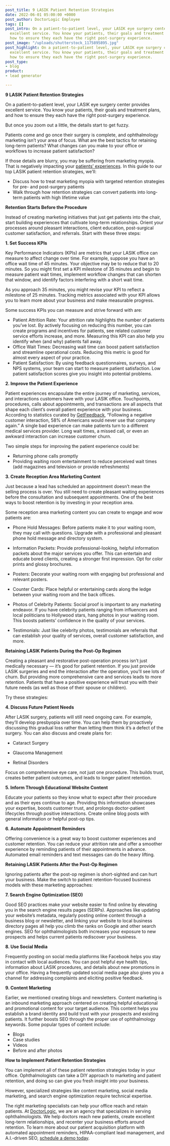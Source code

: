```yaml
---
post_title: 9 LASIK Patient Retention Strategies
date: 2022-06-01 05:00:00 +0000
post_author: DoctorLogic Employee
tags: []
post_intro: On a patient-to-patient level, your LASIK eye surgery center provides
  excellent service. You know your patients, their goals and treatment plans, and
  how to ensure they each have the right post-surgery experience.
post_image: "/uploads/shutterstock_1175895895.jpg"
post_highlight: On a patient-to-patient level, your LASIK eye surgery center provides
  excellent service. You know your patients, their goals and treatment plans, and
  how to ensure they each have the right post-surgery experience.
post_type:
- blog
product:
- lead generator

---
```

**9 LASIK Patient Retention Strategies**

On a patient-to-patient level, your LASIK eye surgery center provides excellent service. You know your patients, their goals and treatment plans, and how to ensure they each have the right post-surgery experience.

But once you zoom out a little, the details start to get fuzzy.

Patients come and go once their surgery is complete, and ophthalmology marketing isn’t your area of focus. What are the best tactics for retaining long-term patients? What changes can you make to your office or workflows to increase patient satisfaction?

If those details are blurry, you may be suffering from marketing myopia. That is negatively impacting your [patients’ experiences](https://hbr.org/2021/11/5-principles-to-improve-the-patient-experience). In this guide to our top LASIK patient retention strategies, we’ll:

* Discuss how to treat marketing myopia with targeted retention strategies for pre- and post-surgery patients
* Walk through how retention strategies can convert patients into long-term patients with high lifetime value

**Retention Starts Before the Procedure**

Instead of creating marketing initiatives that just get patients into the chair, start building experiences that cultivate long-term relationships. Orient your processes around pleasant interactions, client education, post-surgical customer satisfaction, and referrals. Start with these three steps:

**1. Set Success KPIs**

Key Performance Indicators (KPIs) are metrics that your LASIK office can measure to affect change over time. For example, suppose you have an office wait time of 45 minutes. Your objective may be to reduce that to 20 minutes. So you might first set a KPI milestone of 35 minutes and begin to measure patient wait times, implement workflow changes that can shorten that window, and identify factors interfering with a short wait time.

As you approach 35 minutes, you might revise your KPI to reflect a milestone of 25 minutes. Tracking metrics associated with your KPI allows you to learn more about your business and make measurable progress.

Some success KPIs you can measure and strive forward with are:

* Patient Attrition Rate: Your attrition rate highlights the number of patients you’ve lost. By actively focusing on reducing this number, you can create programs and incentives for patients, see related customer service efforts increase, and more. Measuring this KPI can also help you identify when (and why) patients fall away.
* Office Wait Times: Decreasing wait time can boost patient satisfaction and streamline operational costs. Reducing this metric is good for almost every aspect of your practice.
* Patient Satisfaction: By using feedback questionnaires, surveys, and NPS systems, your team can start to measure patient satisfaction. Low patient satisfaction scores give you insight into potential problems.

**2. Improve the Patient Experience**

Patient experiences encapsulate the entire journey of marketing, services, and interactions customers have with your LASIK office. Touchpoints, procedures, calls about appointments, and transactions are all aspects that shape each client’s overall patient experience with your business. According to statistics curated by [GetFeedback](https://www.getfeedback.com/resources/cx/40-stats-churn-customer-satisfaction/#:\~:text=82%25%20of%20consumers%20have%20stopped,that%20could%20have%20been%20prevented.), “Following a negative customer interaction, 58% of Americans would never use that company again.” A single bad experience can make patients turn to a different medical services provider. Long wait times, a missed call, or even an awkward interaction can increase customer churn.

Two simple steps for improving the patient experience could be:

* Returning phone calls promptly
* Providing waiting room entertainment to reduce perceived wait times (add magazines and television or provide refreshments)

**3. Create Reception Area Marketing Content**

Just because a lead has scheduled an appointment doesn’t mean the selling process is over. You still need to create pleasant waiting experiences before the consultation and subsequent appointments. One of the best ways to boost retention is by investing in your reception area.

Some reception area marketing content you can create to engage and wow patients are:

* Phone Hold Messages: Before patients make it to your waiting room, they may call with questions. Upgrade with a professional and pleasant phone hold message and directory system.
* Information Packets: Provide professional-looking, helpful information packets about the major services you offer. This can entertain and educate bored clients, creating a stronger first impression. Opt for color prints and glossy brochures.
* Posters: Decorate your waiting room with engaging but professional and relevant posters.


* Counter Cards: Place helpful or entertaining cards along the ledge between your waiting room and the back offices.
* Photos of Celebrity Patients: Social proof is important to any marketing endeavor. If you have celebrity patients ranging from influencers and local politicians to Hollywood stars, hang photos in your waiting room. This boosts patients’ confidence in the quality of your services.
* Testimonials: Just like celebrity photos, testimonials are referrals that can establish your quality of services, overall customer satisfaction, and more.

**Retaining LASIK Patients During the Post-Op Regimen**

Creating a pleasant and restorative post-operation process isn’t just medically necessary — it’s good for patient retention. If you just provide LASIK surgeries and end the interaction after the operation, you’ll see lots of churn. But providing more comprehensive care and services leads to more retention. Patients that have a positive experience will trust you with their future needs (as well as those of their spouse or children).

Try these strategies:

**4. Discuss Future Patient Needs**

After LASIK surgery, patients will still need ongoing care. For example, they’ll develop presbyopia over time. You can help them by proactively discussing this gradual loss rather than letting them think it’s a defect of the surgery. You can also discuss and create plans for:

* Cataract Surgery
* Glaucoma Management


* Retinal Disorders

Focus on comprehensive eye care, not just one procedure. This builds trust, creates better patient outcomes, and leads to longer patient retention.

**5. Inform Through Educational Website Content**

Educate your patients so they know what to expect after their procedure and as their eyes continue to age. Providing this information showcases your expertise, boosts customer trust, and prolongs doctor-patient lifecycles through positive interactions. Create online blog posts with general information or helpful post-op tips.

**6. Automate Appointment Reminders**

Offering convenience is a great way to boost customer experiences and customer retention. You can reduce your attrition rate and offer a smoother experience by reminding patients of their appointments in advance. Automated email reminders and text messages can do the heavy lifting.

**Retaining LASIK Patients After the Post-Op Regimen**

Ignoring patients after the post-op regimen is short-sighted and can hurt your business. Make the switch to patient retention-focused business models with these marketing approaches:

**7. Search Engine Optimization (SEO)**

Good SEO practices make your website easier to find online by elevating you in the search engine results pages (SERPs). Approaches like updating your website’s metadata, regularly posting online content through a business blog or newsletter, and linking your website to local business directory pages all help you climb the ranks on Google and other search engines. SEO for ophthalmologists both increases your exposure to new prospects and helps current patients rediscover your business.

**8. Use Social Media**

Frequently posting on social media platforms like Facebook helps you stay in contact with local audiences. You can post helpful eye health tips, information about LASIK procedures, and details about new promotions in your office. Having a frequently updated social media page also gives you a channel for addressing complaints and eliciting positive feedback.

**9. Content Marketing**

Earlier, we mentioned creating blogs and newsletters. Content marketing is an inbound marketing approach centered on creating helpful educational and promotional content for your target audience. This content helps you establish a brand identity and build trust with your prospects and existing patients. It further boosts SEO through the proper use of ophthalmology keywords. Some popular types of content include:

* Blogs
* Case studies
* Videos
* Before and after photos

**How to Implement Patient Retention Strategies**

You can implement all of these patient retention strategies today in your office. Ophthalmologists can take a DIY approach to marketing and patient retention, and doing so can give you fresh insight into your business.

However, specialized strategies like content marketing, social media marketing, and search engine optimization require technical expertise.

The right marketing specialists can help your office reach and retain patients. At [DoctorLogic](https://doctorlogic.com/), we are an agency that specializes in serving ophthalmologists. We help doctors reach new patients, create excellent long-term relationships, and recenter your business efforts around retention. To learn more about our patient acquisition platform with automated appointment reminders, HIPAA-compliant lead management, and A.I.-driven SEO, [schedule a demo today](https://growth.doctorlogic.com/get-a-demo).